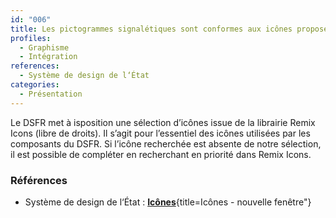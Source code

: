 ```yaml
---
id: "006"
title: Les pictogrammes signalétiques sont conformes aux icônes proposées par le Système de design de l‘État
profiles:
  - Graphisme
  - Intégration
references:
  - Système de design de l‘État
categories:
  - Présentation
---
```


Le DSFR met à isposition une sélection d’icônes issue de la librairie Remix Icons (libre de droits). Il s’agit pour l’essentiel des icônes utilisées par les composants du DSFR. Si l’icône recherchée est absente de notre sélection, il est possible de compléter en recherchant en priorité dans Remix Icons.

### Références

* Système de design de l‘État : [**Icônes**](https://www.systeme-de-design.gouv.fr/elements-d-interface/fondamentaux-techniques/icones){title=Icônes - nouvelle fenêtre"}
